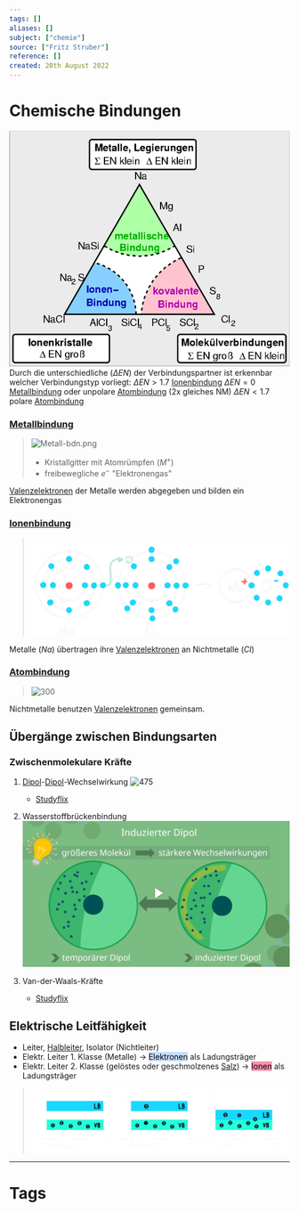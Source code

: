 ```yaml
---
tags: []
aliases: []
subject: ["chemie"]
source: ["Fritz Struber"]
reference: []
created: 20th August 2022
---
```


# Chemische Bindungen
![350](chemie/assets/EN_in_bindungen.png)
Durch die unterschiedliche [](chemie/Periodensystem%20der%20Elemente.md#Elektronegativität%20EN|Elektronegativität) ($\Delta EN$) der Verbindungspartner ist erkennbar welcher Verbindungstyp vorliegt:
$\Delta EN > 1.7$ [Ionenbindung](chemie/Ionenbindung.md)
$\Delta EN=0$ [Metallbindung](chemie/Metallbindung.md) oder unpolare [Atombindung](chemie/Atombindung.md) (2x gleiches NM)
$\Delta EN < 1.7$ polare [Atombindung](chemie/Atombindung.md)

### [Metallbindung](chemie/Metallbindung.md)
>![Metall-bdn.png](Metall-bdn.png)
> - Kristallgitter mit Atomrümpfen ($M^{+}$)
> - freibewegliche $e^{-}$ "Elektronengas"

[Valenzelektronen](chemie/Valenzelektronen.md) der Metalle werden abgegeben und bilden ein Elektronengas

### [Ionenbindung](chemie/Ionenbindung.md)
> ![700](chemie/assets/Ionen-bdn.png)

Metalle ($Na$) übertragen ihre [Valenzelektronen](chemie/Valenzelektronen.md) an Nichtmetalle ($Cl$)

### [Atombindung](chemie/Atombindung.md)
>![300](Atom-bnd.png)

Nichtmetalle benutzen [Valenzelektronen](chemie/Valenzelektronen.md) gemeinsam.

## Übergänge zwischen Bindungsarten
### Zwischenmolekulare Kräfte
1. [Dipol](chemie/Atombindung.md)-[Dipol](chemie/Atombindung.md)-Wechselwirkung
	![475](Pasted%20image%2020220901195527.png)
	 - [Studyflix](https://studyflix.de/chemie/dipol-dipol-wechselwirkung-2391)

2. Wasserstoffbrückenbindung
	![575](chemie/assets/Pasted%20image%2020220901195604.png)

3. Van-der-Waals-Kräfte
	- [Studyflix](https://studyflix.de/chemie/van-der-waals-krafte-1561)
## Elektrische Leitfähigkeit
- Leiter, [Halbleiter](hwe/Halbleiter.md), Isolator (Nichtleiter)
- Elektr. Leiter 1. Klasse (Metalle) $\rightarrow$ <mark style="background: #ADCCFFA6;">Elektronen</mark> als Ladungsträger
- Elektr. Leiter 2. Klasse (gelöstes oder geschmolzenes [Salz](chemie/Ionenbindung.md)) $\rightarrow$ <mark style="background: #FF5582A6;">Ionen</mark> als Ladungsträger

>![775](hwe/assets/Baendermodell.png)
  
---
# Tags